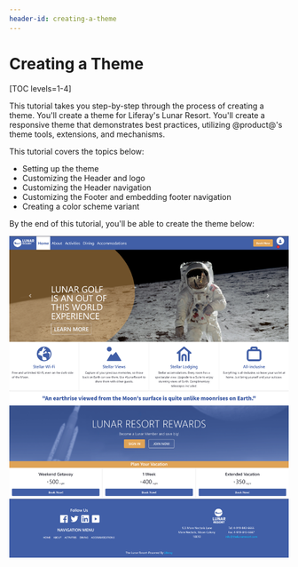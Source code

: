 ```yaml
---
header-id: creating-a-theme
---
```


# Creating a Theme

[TOC levels=1-4]

This tutorial takes you step-by-step through the process of creating a theme. 
You'll create a theme for Liferay's Lunar Resort. You'll create a responsive 
theme that demonstrates best practices, utilizing @product@'s theme tools, 
extensions, and mechanisms. 

This tutorial covers the topics below:

- Setting up the theme
- Customizing the Header and logo
- Customizing the Header navigation
- Customizing the Footer and embedding footer navigation
- Creating a color scheme variant

By the end of this tutorial, you'll be able to create the theme below:

![Figure 1: The finished Lunar Resort Theme uses @product@'s tools to produce a user-friendly UI that is maintainable.](../../images/theme-tutorial-finished-theme.png)
